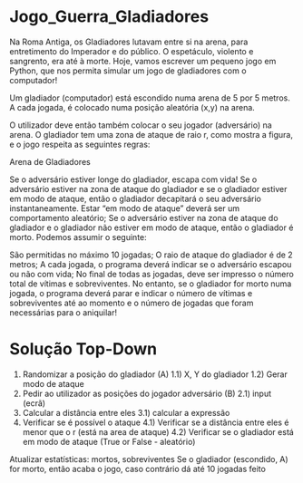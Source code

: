# Jogo_Guerra_Gladiadores

Na Roma Antiga, os Gladiadores lutavam entre si na arena, para entretimento do Imperador e do público. O espetáculo, violento e sangrento, era até à morte. Hoje, vamos escrever um pequeno jogo em Python, que nos permita simular um jogo de gladiadores com o computador!

Um gladiador (computador) está escondido numa arena de 5 por 5 metros. A cada jogada, é colocado numa posição aleatória (x,y) na arena.

O utilizador deve então também colocar o seu jogador (adversário) na arena. O gladiador tem uma zona de ataque de raio r, como mostra a figura, e o jogo respeita as seguintes regras:

Arena de Gladiadores

Se o adversário estiver longe do gladiador, escapa com vida!
Se o adversário estiver na zona de ataque do gladiador e se o gladiador estiver em modo de ataque, então o gladiador decapitará o seu adversário instantaneamente. Estar “em modo de ataque” deverá ser um comportamento aleatório;
Se o adversário estiver na zona de ataque do gladiador e o gladiador não estiver em modo de ataque, então o gladiador é morto.
Podemos assumir o seguinte:

São permitidas no máximo 10 jogadas;
O raio de ataque do gladiador é de 2 metros;
A cada jogada, o programa deverá indicar se o adversário escapou ou não com vida;
No final de todas as jogadas, deve ser impresso o número total de vítimas e sobreviventes. No entanto, se o gladiador for morto numa jogada, o programa deverá parar e indicar o número de vítimas e sobreviventes até ao momento e o número de jogadas que foram necessárias para o aniquilar!


# Solução Top-Down

1. Randomizar a posição do gladiador (A)
  1.1) X, Y do gladiador
  1.2) Gerar modo de ataque
2. Pedir ao utilizador as posições do jogador adversário (B)
  2.1) input (ecrã)
3. Calcular a distância entre eles
  3.1) calcular a expressão
4. Verificar se é possível o ataque
  4.1) Verificar se a distância entre eles é menor que o r (está na area de ataque)
  4.2) Verificar se o gladiador está em modo de ataque (True or False - aleatório)
 
Atualizar estatísticas: mortos, sobreviventes
Se o gladiador (escondido, A) for morto, então acaba o jogo, caso contrário dá até 10 jogadas feito
